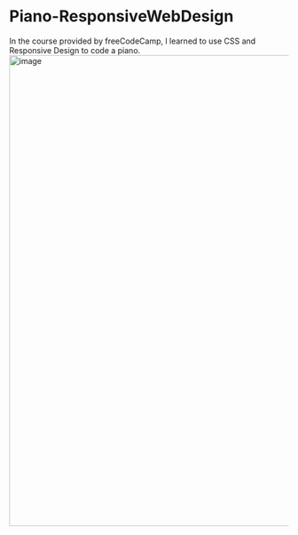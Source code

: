 # Piano-ResponsiveWebDesign
In the course provided by freeCodeCamp, l learned to use CSS and Responsive Design to code a piano.
<img width="848" alt="image" src="https://github.com/SumedhaSinghRathor/Piano-ResponsiveWebDesign/assets/130545882/812d181a-5894-4454-a6af-3cfec18f7124">
